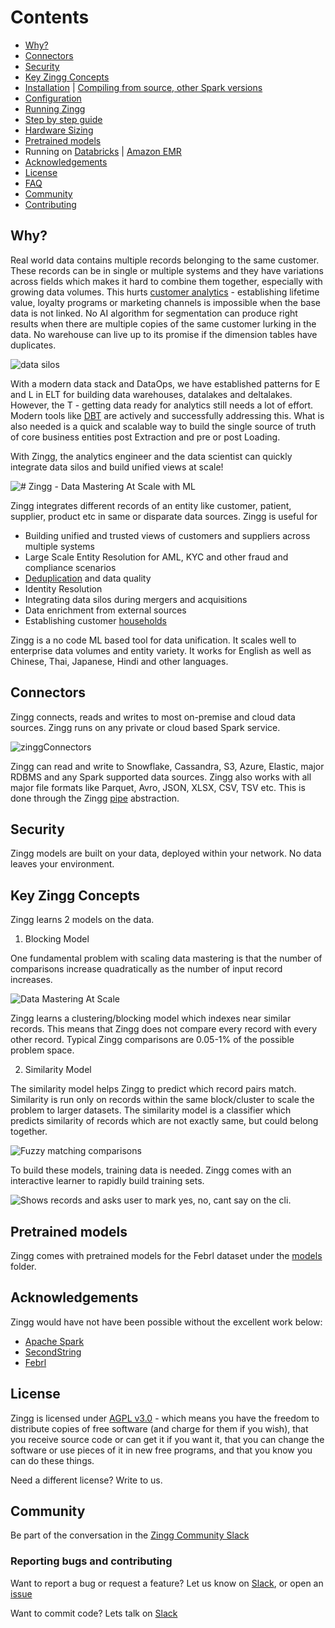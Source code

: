 # Contents
- [Why?](#why?)
- [Connectors](docs/pipes.md)
- [Security](#security)
- [Key Zingg Concepts](#key-zingg-concepts)
- [Installation](docs/installation.md) | [Compiling from source, other Spark versions](docs/compiling.md)
- [Configuration](docs/configuration.md)
- [Running Zingg](docs/running.md)
- [Step by step guide](docs/stepByStep.md)
- [Hardware Sizing](docs/hardwareSizing.md)
- [Pretrained models](#pretrained-models)
- Running on [Databricks](docs/databricks.md) | [Amazon EMR](docs/aws.md)
- [Acknowledgements](#acknowledgements)
- [License](#license)
- [FAQ](docs/faq.md)
- [Community](#community)
- [Contributing](#contributing)

## Why?

Real world data contains multiple records belonging to the same customer. These records can be in single or multiple systems and they have variations across fields which makes it hard to combine them together, especially with growing data volumes. This hurts [customer analytics](docs/bizLeaderSurvey.md) - establishing lifetime value, loyalty programs or marketing channels is impossible when the base data is not linked. No AI algorithm for segmentation can produce right results when there are multiple copies of the same customer lurking in the data. No warehouse can live up to its promise if the dimension tables have duplicates. 

![data silos](assets/dataSilos.png)


With a modern data stack and DataOps, we have established patterns for E and L in ELT for  building data warehouses, datalakes and deltalakes. However, the T - getting data ready for analytics still needs a lot of effort. Modern tools like [DBT](https://www.getdbt.com) are actively and successfully addressing this. What is also needed is a quick and scalable way to build the single source of truth of core business entities post Extraction and pre or post Loading. 

With Zingg, the analytics engineer and the data scientist can quickly integrate data silos and build unified views at scale! 

![# Zingg - Data Mastering At Scale with ML](/assets/dataMastering.png)

Zingg integrates different records of an entity like customer, patient, supplier, product etc in same or disparate data sources. Zingg is useful for

- Building unified and trusted views of customers and suppliers across multiple systems
- Large Scale Entity Resolution for AML, KYC and other fraud and compliance scenarios
- [Deduplication](docs/patient.md) and data quality
- Identity Resolution 
- Integrating data silos during mergers and acquisitions
- Data enrichment from external sources
- Establishing customer [households](docs/households.md)

Zingg is a no code ML based tool for data unification. It scales well to enterprise data volumes and entity variety. It works for English as well as Chinese, Thai, Japanese, Hindi and other languages.   

## Connectors

Zingg connects, reads and writes to most on-premise and cloud data sources. Zingg runs on any private or cloud based Spark service. 

![zinggConnectors](assets/zinggOSS.png)


Zingg can read and write to Snowflake, Cassandra, S3, Azure, Elastic, major RDBMS and any Spark supported data sources. Zingg also works with all major file formats like Parquet, Avro, JSON, XLSX, CSV, TSV etc. This is done through the Zingg [pipe](docs/pipes.md) abstraction.  

## Security

Zingg models are built on your data, deployed within your network. No data leaves your environment. 

## Key Zingg Concepts

Zingg learns 2 models on the data. 

1. Blocking Model

One fundamental problem with scaling data mastering is that the number of comparisons increase quadratically as the number of input record increases. 

![Data Mastering At Scale](/assets/fuzzymatchingcomparisons.jpg)


Zingg learns a clustering/blocking model which indexes near similar records. This means that Zingg does not compare every record with every other record. Typical Zingg comparisons are 0.05-1% of the possible problem space.

2. Similarity Model 

The similarity model helps Zingg to predict which record pairs match. Similarity is run only on records within the same block/cluster to scale the problem to larger datasets. The similarity model is a classifier which predicts similarity of records which are not exactly same, but could belong together.

![Fuzzy matching comparisons](/assets/dataMatching.jpg) 

To build these models, training data is needed. Zingg comes with an interactive learner to rapidly build training sets. 

![Shows records and asks user to mark yes, no, cant say on the cli.](assets/label2.gif) 

## Pretrained models

Zingg comes with pretrained models for the Febrl dataset under the [models](models) folder.

## Acknowledgements

Zingg would have not have been possible without the excellent work below:
- [Apache Spark](https://spark.apache.org)
- [SecondString](http://secondstring.sourceforge.net/)
- [Febrl](http://users.cecs.anu.edu.au/~Peter.Christen/Febrl/febrl-0.3/febrldoc-0.3/)

## License

Zingg is licensed under [AGPL v3.0](https://www.gnu.org/licenses/agpl-3.0.en.html) - which means you have the freedom to distribute copies of free software (and charge for them if you wish), that you receive source code or can get it if you want it, that you can change the software or use pieces of it in new free programs, and that you know you can do these things.

Need a different license? Write to us.

## Community

Be part of the conversation in the [Zingg Community Slack](https://zinggai.slack.com/)


### Reporting bugs and contributing 

Want to report a bug or request a feature? Let us know on  [Slack](https://zinggai.slack.com/), or open an [issue](https://github.com/zinggAI/zingg/issues/new/choose)

Want to commit code? Lets talk on  [Slack](https://zinggai.slack.com/)



